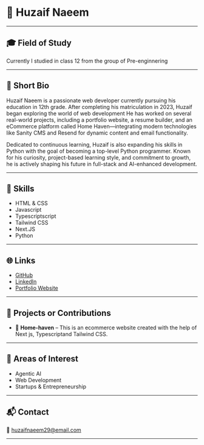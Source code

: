 # 👤 Huzaif Naeem

>

---

## 🎓 Field of Study
Currently I studied in class 12 from the group of Pre-enginnering

---

## 🧾 Short Bio

Huzaif Naeem is a passionate  web developer currently pursuing his education in 12th grade. After completing his matriculation in 2023, Huzaif began exploring the world of web development  He has worked on several real-world projects, including a portfolio website, a resume builder, and an eCommerce platform called Home Haven—integrating modern technologies like Sanity CMS and Resend for dynamic content and email functionality.

Dedicated to continuous learning, Huzaif is also expanding his skills in Python with the goal of becoming a top-level Python programmer. Known for his curiosity, project-based learning style, and commitment to growth, he is actively shaping his future in full-stack and AI-enhanced development.


---

## 💼 Skills

- HTML & CSS
- Javascript
- Typescriptscript
- Tailwind CSS
- Next.JS
- Python

---

## 🌐 Links

- [GitHub](https://github.com/huzaif2006)
- [LinkedIn](https://www.linkedin.com/in/huzaif-naeem-53b811279/)
- [Portfolio Website](https://dev-huzaif.vercel.app/)

---

## 🚀 Projects or Contributions


- 📂 **Home-haven** – This is an ecommerce website created with the help of Next js, Typescriptand Tailwind CSS.

---

## 🎯 Areas of Interest

- Agentic AI
- Web Development
- Startups & Entrepreneurship

---

## 📬 Contact

📧 huzaifnaeem29@email.com

---
